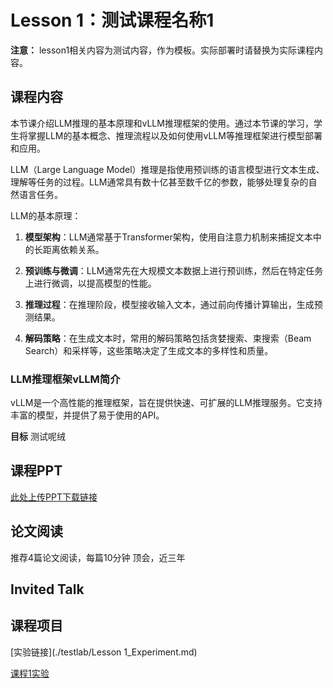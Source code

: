 # Lesson 1：测试课程名称1

**注意：** lesson1相关内容为测试内容，作为模板。实际部署时请替换为实际课程内容。

## 课程内容
本节课介绍LLM推理的基本原理和vLLM推理框架的使用。通过本节课的学习，学生将掌握LLM的基本概念、推理流程以及如何使用vLLM等推理框架进行模型部署和应用。

LLM（Large Language Model）推理是指使用预训练的语言模型进行文本生成、理解等任务的过程。LLM通常具有数十亿甚至数千亿的参数，能够处理复杂的自然语言任务。

LLM的基本原理：

1. **模型架构**：LLM通常基于Transformer架构，使用自注意力机制来捕捉文本中的长距离依赖关系。

2. **预训练与微调**：LLM通常先在大规模文本数据上进行预训练，然后在特定任务上进行微调，以提高模型的性能。

3. **推理过程**：在推理阶段，模型接收输入文本，通过前向传播计算输出，生成预测结果。

4. **解码策略**：在生成文本时，常用的解码策略包括贪婪搜索、束搜索（Beam Search）和采样等，这些策略决定了生成文本的多样性和质量。

### LLM推理框架vLLM简介

vLLM是一个高性能的推理框架，旨在提供快速、可扩展的LLM推理服务。它支持丰富的模型，并提供了易于使用的API。

**目标**
测试呢绒

## 课程PPT
[此处上传PPT下载链接](https://cdn.jsdelivr.net/gh/zhiweinju/nju-dl-lab-2025spring@main/docs/lab1/lab1.ipynb)

## 论文阅读
推荐4篇论文阅读，每篇10分钟
顶会，近三年

## Invited Talk


## 课程项目

[实验链接](./testlab/Lesson 1_Experiment.md)


[课程1实验](https://cdn.jsdelivr.net/gh/zhiweinju/nju-dl-lab-2025spring@main/docs/lab1/lab1.ipynb)
 


